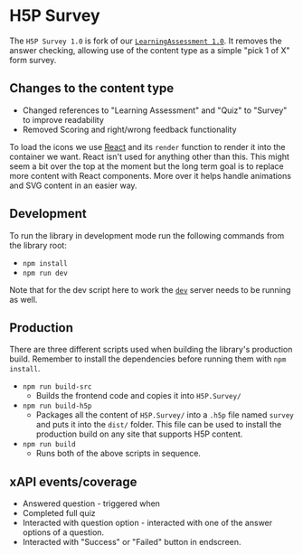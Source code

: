 #  H5P Survey

The `H5P Survey 1.0` is fork of our [`LearningAssessment 1.0`](https://github.com/OER-Dev/oer-h5p-dev/tree/dev/packages/LearningAssessment). It removes the answer checking, allowing use of the content type as a simple "pick 1 of X" form survey.

## Changes to the content type
* Changed references to "Learning Assessment" and "Quiz" to "Survey" to improve readability
* Removed Scoring and right/wrong feedback functionality

To load the icons we use [React](https://reactjs.org/) and its `render` function to render it into the container we want. React isn't used for anything other than this. This might seem a bit over the top at the moment but the long term goal is to replace more content with React components. More over it helps handle animations and SVG content in an easier way.

## Development
To run the library in development mode run the following commands from the library root:
* `npm install`
* `npm run dev`

Note that for the dev script here to work the [`dev`](../../dev/README.md) server needs to be running as well.

## Production
There are three different scripts used when building the library's production build. Remember to install the dependencies before running them with `npm install`.
* `npm run build-src`
    * Builds the frontend code and copies it into `H5P.Survey/`
* `npm run build-h5p`
    * Packages all the content of `H5P.Survey/` into a `.h5p` file named `survey` and puts it into the `dist/` folder. This file can be used to install the production build on any site that supports H5P content.
* `npm run build`
    * Runs both of the above scripts in sequence.

## xAPI events/coverage
* Answered question - triggered when
* Completed full quiz
* Interacted with question option - interacted with one of the answer options of a question.
* Interacted with "Success" or "Failed" button in endscreen.
